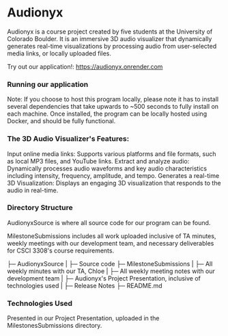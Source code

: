 
# Audionyx
Audionyx is a course project created by five students at the University of Colorado Boulder. It is an immersive 3D audio visualizer that dynamically generates real-time visualizations by processing audio from user-selected media links, or locally uploaded files.

Try out our application!: https://audionyx.onrender.com

### Running our application

Note: If you choose to host this program locally, please note it has to install several dependencies that take upwards to ~500 seconds to fully install on each machine. Once installed, the program can be locally hosted using Docker, and should be fully functional.

### The 3D Audio Visualizer's Features:

Input online media links: Supports various platforms and file formats, such as local MP3 files, and YouTube links.
Extract and analyze audio: Dynamically processes audio waveforms and key audio characteristics including intensity, frequency, amplitude, and tempo.
Generates a real-time 3D Visualization: Displays an engaging 3D visualization that responds to the audio in real-time.

### Directory Structure
AudionyxSource is where all source code for our program can be found. 

MilestoneSubmissions includes all work uploaded inclusive of TA minutes, weekly meetings with our development team, and necessary deliverables for CSCI 3308's course requirements.

├─ AudionyxSource
|   ├─ Source code
├─ MilestoneSubmissions
|   ├─ All weekly minutes with our TA, Chloe
|   ├─ All weekly meeting notes with our development team
|   ├─ Audionyx's Project Presentation, inclusive of technologies used
|   ├─ Release Notes
├─ README.md

### Technologies Used
Presented in our Project Presentation, uploaded in the MilestonesSubmissions directory.


